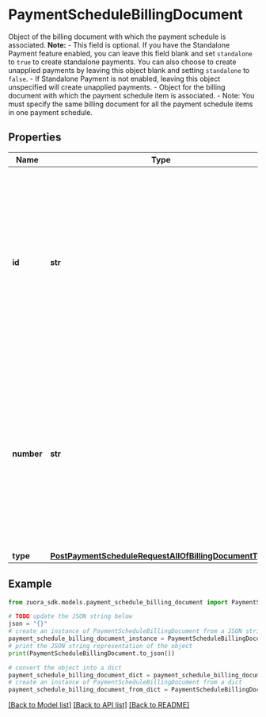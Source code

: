# PaymentScheduleBillingDocument

Object of the billing document with which the payment schedule is associated.  **Note:** - This field is optional. If you have the Standalone Payment feature enabled, you can leave this field blank and set `standalone` to `true` to create standalone payments. You can also choose to create unapplied payments by leaving this object blank and setting `standalone` to `false`. - If Standalone Payment is not enabled, leaving this object unspecified will create unapplied payments. - Object for the billing document with which the payment schedule item is associated.  - Note: You must specify the same billing document for all the payment schedule items in one payment schedule. 

## Properties

Name | Type | Description | Notes
------------ | ------------- | ------------- | -------------
**id** | **str** | ID of the billing document.  **Note:**  If a billing document is specified, either &#x60;id&#x60; or &#x60;number&#x60; of the billing document must be specified. You cannot specify both of them or skip both.  | [optional] 
**number** | **str** | ID of the billing document.  **Note:**  If a billing document is specified, either &#x60;id&#x60; or &#x60;number&#x60; of the billing document must be specified. You cannot specify both of them or skip both.  | [optional] 
**type** | [**PostPaymentScheduleRequestAllOfBillingDocumentType**](PostPaymentScheduleRequestAllOfBillingDocumentType.md) |  | 

## Example

```python
from zuora_sdk.models.payment_schedule_billing_document import PaymentScheduleBillingDocument

# TODO update the JSON string below
json = "{}"
# create an instance of PaymentScheduleBillingDocument from a JSON string
payment_schedule_billing_document_instance = PaymentScheduleBillingDocument.from_json(json)
# print the JSON string representation of the object
print(PaymentScheduleBillingDocument.to_json())

# convert the object into a dict
payment_schedule_billing_document_dict = payment_schedule_billing_document_instance.to_dict()
# create an instance of PaymentScheduleBillingDocument from a dict
payment_schedule_billing_document_from_dict = PaymentScheduleBillingDocument.from_dict(payment_schedule_billing_document_dict)
```
[[Back to Model list]](../README.md#documentation-for-models) [[Back to API list]](../README.md#documentation-for-api-endpoints) [[Back to README]](../README.md)


